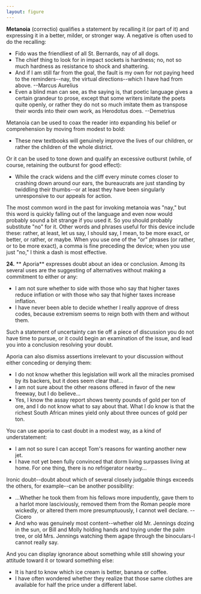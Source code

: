 ```yaml
---
layout: figure
---
```


**Metanoia** (correctio) qualifies a statement by recalling it (or part of it) and expressing it in a better, milder, or stronger way. A negative is often used to do the recalling:

 - Fido was the friendliest of all St. Bernards, nay of all dogs.
 - The chief thing to look for in impact sockets is hardness; no, not so much hardness as resistance to shock and shattering.
 - And if I am still far from the goal, the fault is my own for not paying heed to the reminders--nay, the virtual directions--which I have had from above. --Marcus Aurelius
 - Even a blind man can see, as the saying is, that poetic language gives a certain grandeur to prose, except that some writers imitate the poets quite openly, or rather they do not so much imitate them as transpose their words into their own work, as Herodotus does. --Demetrius

Metanoia can be used to coax the reader into expanding his belief or comprehension by moving from modest to bold:

 - These new textbooks will genuinely improve the lives of our children, or rather the children of the whole district.

Or it can be used to tone down and qualify an excessive outburst (while, of course, retaining the outburst for good effect):

 - While the crack widens and the cliff every minute comes closer to crashing down around our ears, the bureaucrats are just standing by twiddling their thumbs--or at least they have been singularly unresponsive to our appeals for action.

The most common word in the past for invoking metanoia was "nay," but this word is quickly falling out of the language and even now would probably sound a bit strange if you used it. So you should probably substitute "no" for it. Other words and phrases useful for this device include these: rather, at least, let us say, I should say, I mean, to be more exact, or better, or rather, or maybe. When you use one of the "or" phrases (or rather, or to be more exact), a comma is fine preceding the device; when you use just "no," I think a dash is most effective.



**24.**  ** Aporia** expresses doubt about an idea or conclusion. Among its several uses are the suggesting of alternatives without making a commitment to either or any:

 - I am not sure whether to side with those who say that higher taxes reduce inflation or with those who say that higher taxes increase inflation.
 - I have never been able to decide whether I really approve of dress codes, because extremism seems to reign both with them and without them.

Such a statement of uncertainty can tie off a piece of discussion you do not have time to pursue, or it could begin an examination of the issue, and lead you into a conclusion resolving your doubt.

Aporia can also dismiss assertions irrelevant to your discussion without either conceding or denying them:

 - I do not know whether this legislation will work all the miracles promised by its backers, but it does seem clear that...
 - I am not sure about the other reasons offered in favor of the new freeway, but I do believe...
 - Yes, I know the assay report shows twenty pounds of gold per ton of ore, and I do not know what to say about that. What I do know is that the richest South African mines yield only about three ounces of gold per ton.

You can use aporia to cast doubt in a modest way, as a kind of understatement:

 - I am not so sure I can accept Tom's reasons for wanting another new jet.
 - I have not yet been fully convinced that dorm living surpasses living at home. For one thing, there is no refrigerator nearby...

Ironic doubt--doubt about which of several closely judgable things exceeds the others, for example--can be another possibility:

 - ...Whether he took them from his fellows more impudently, gave them to a harlot more lasciviously, removed them from the Roman people more wickedly, or altered them more presumptuously, I cannot well declare. --Cicero
 - And who was genuinely most content--whether old Mr. Jennings dozing in the sun, or Bill and Molly holding hands and toying under the palm tree, or old Mrs. Jennings watching them agape through the binoculars-I cannot really say.

And you can display ignorance about something while still showing your attitude toward it or toward something else:

 - It is hard to know which ice cream is better, banana or coffee.
 - I have often wondered whether they realize that those same clothes are available for half the price under a different label.
